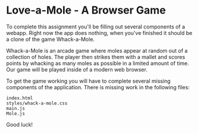 Love-a-Mole - A Browser Game
===========================

To complete this assignment you'll be filling out several components of a webapp. Right now the app does nothing, when you've finished it should be a clone of the game Whack-a-Mole. 

Whack-a-Mole is an arcade game where moles appear at random out of a collection of holes. The player then strikes them with a mallet and scores points by whacking as many moles as possible in a limited amount of time. Our game will be played inside of a modern web browser.

To get the game working you will have to complete several missing components of the application. There is missing work in the following files:

```
index.html
styles/whack-a-mole.css
main.js
Mole.js
```

Good luck!


